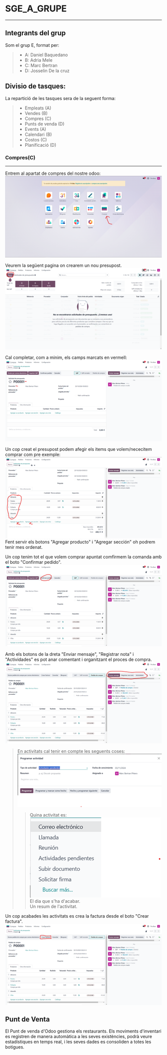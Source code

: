 # SGE_A_GRUPE
-------------
## Integrants del grup
Som el grup E, format per:
>* A: Daniel Baquedano
>* B: Adria Mele
>* C: Marc Bertran
>* D: Josselin De la cruz

## Divisio de tasques:
La repartició de les tasques sera de la seguent forma:
>* Empleats (A)
>* Vendes (B)
>* Compres (C)
>* Punts de venda (D)
>* Events (A)
>* Calendari (B)
>* Costos (C)
>* Planificació (D)

### Compres(C)
----
Entrem al apartat de compres del nostre odoo:
![alttext](img/Compres/1entrarCompres.png "Entrar a compres")

Veurem la següent pagina on crearem un nou presupost.
![alttext](img/Compres/2nouPresupost.png "Creem nou presupost")

Cal completar, com a minim, els camps marcats en vermell:
![alttext](img/Compres/3presuCreat.png "P00001")

Un cop creat el presupost podem afegir els items que volem/nececitem comprar com pre exemple:
![alttext](img/Compres/4afegirProductes.png "Afegir productes")
Fent servir els botons "Agregar producto" i "Agregar sección" oh podrem tenir mes ordenat.

Un cop tenim tot el que volem comprar apuntat comfirmem la comanda amb el boto "Confirmar pedido".
![alttext](img/Compres/5confirmemComanda.png "Confirmar comanda")

Amb els botons de la dreta "Enviar mensaje", "Registrar nota" i "Actividades" es pot anar comentant i organitzant el proces de compra.
![alttext](img/Compres/6seguimentPressu.png "Seguiment pressupost")

>En activitats cal tenir en compte les seguents coses:
>![alttext](img/Compres/6.1Activitats.png "Activitats")     
>>Quina activitat es:   
>>![alttext](img/Compres/6.2tipusActivitat.png "Tipus Activitats")    
>>El dia que s'ha d'acabar.     
>>Un resum de l'activitat.

Un cop acabades les activitats es crea la factura desde el boto "Crear factura".
![alttext](img/Compres/7crearFactura.png "Crear factura")


## Punt de Venta

El Punt de venda d'Odoo gestiona els restaurants. 
Els moviments d'inventari es registren de manera automàtica a les seves existències, podrà veure estadístiques en temps real, i les seves dades es consoliden a totes les botigues.
